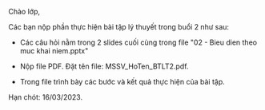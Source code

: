Chào lớp,

Các bạn nộp phần thực hiện bài tập lý thuyết trong buổi 2 như sau:

+ Các câu hỏi nằm trong 2 slides cuối cùng trong file "02 - Bieu dien theo muc khai niem.pptx"

+ Nộp file PDF. Đặt tên file: MSSV_HoTen_BTLT2.pdf.

+ Trong file trình bày các bước và kết quả thực hiện của bài tập.

Hạn chót: 16/03/2023.
